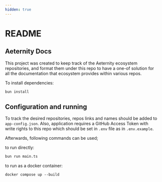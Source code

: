 ```yaml
---
hidden: true
---
```


# README

## Aeternity Docs

This project was created to keep track of the Aeternity ecosystem repositories, and format them under this repo to have a one-of solution for all the documentation that ecosystem provides within various repos.

To install dependencies:

```bash
bun install
```

## Configuration and running

To track the desired repositories, repos links and names should be added to `app-config.json`. Also, application requires a GitHub Access Token with write rights to this repo which should be set in `.env` file as in `.env.example`.

Afterwards, following commands can be used;

to run directly:

```bash
bun run main.ts
```

to run as a docker container:

```
docker compose up --build
```
